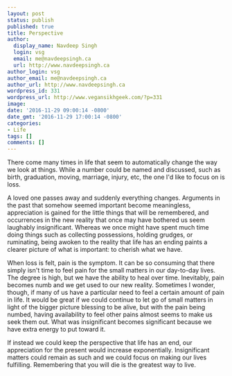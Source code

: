 ```yaml
---
layout: post
status: publish
published: true
title: Perspective
author:
  display_name: Navdeep Singh
  login: vsg
  email: me@navdeepsingh.ca
  url: http://www.navdeepsingh.ca
author_login: vsg
author_email: me@navdeepsingh.ca
author_url: http://www.navdeepsingh.ca
wordpress_id: 331
wordpress_url: http://www.vegansikhgeek.com/?p=331
image: 
date: '2016-11-29 09:00:14 -0800'
date_gmt: '2016-11-29 17:00:14 -0800'
categories:
- Life
tags: []
comments: []
---
```

<p>There come many times in life that seem to automatically change the way we look at things. While a number could be named and discussed, such as birth, graduation, moving, marriage, injury, etc, the one I'd like to focus on is loss.</p>
<p>A loved one passes away and suddenly everything changes. Arguments in the past that somehow seemed important become meaningless, appreciation is gained for the little things that will be remembered, and occurrences in the new reality that once may have bothered us seem laughably insignificant. Whereas we once might have spent much time doing things such as collecting possessions, holding grudges, or ruminating, being awoken to the reality that life has an ending paints a clearer picture of what is important: to cherish what we have.</p>
<p>When loss is felt, pain is the symptom. It can be so consuming that there simply isn't time to feel pain for the small matters in our day-to-day lives. The degree is high, but we have the ability to heal over time. Inevitably, pain becomes numb and we get used to our new reality. Sometimes I wonder, though, if many of us have a particular need to feel a certain amount of pain in life. It would be great if we could continue to let go of small matters in light of the bigger picture blessing to be alive, but with the pain being numbed, having availability to feel other pains almost seems to make us seek them out. What was insignificant becomes significant because we have extra energy to put toward it.</p>
<p>If instead we could keep the perspective that life has an end, our appreciation for the present would increase exponentially. Insignificant matters could remain as such and we could focus on making our lives fulfilling. Remembering that you will die is the greatest way to live.</p>
